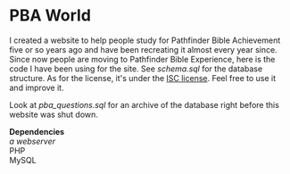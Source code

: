 PBA World
========

I created a website to help people study for Pathfinder Bible Achievement
five or so years ago and have been recreating it almost every year since.
Since now people are moving to Pathfinder Bible Experience, here is the
code I have been using for the site. See *schema.sql* for the database
structure. As for the license, it's under the
[ISC license](http://floft.net/files/isc-license.txt). Feel free to use
it and improve it.

Look at *pba_questions.sql* for an archive of the database right before this
website was shut down.

**Dependencies**  
*a webserver*  
PHP  
MySQL  
